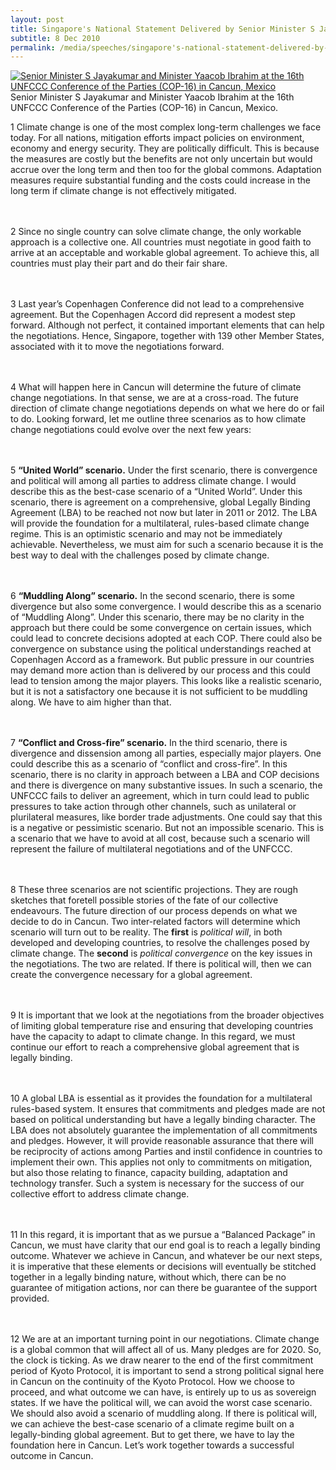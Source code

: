 ```yaml
---
layout: post
title: Singapore's National Statement Delivered by Senior Minister S Jayakumar at the UNFCCC Conference of the Parties (COP-16) High Level Segment, Cancun
subtitle: 8 Dec 2010
permalink: /media/speeches/singapore's-national-statement-delivered-by-senior-minister-s-jayakumar-at-the-unfccc-conference-of-the-parties/
---
```


<a href="/images/cancun-mexico.jpg" target="_blank"> ![Senior Minister S Jayakumar and Minister Yaacob Ibrahim at the 16th UNFCCC Conference of the Parties (COP-16) in Cancun, Mexico](/images/cancun-mexico.jpg "Senior Minister S Jayakumar and Minister Yaacob Ibrahim at the 16th UNFCCC Conference of the Parties (COP-16) in Cancun, Mexico")</a>
<br>Senior Minister S Jayakumar and Minister Yaacob Ibrahim at the 16th UNFCCC Conference of the Parties (COP-16) in Cancun, Mexico.

1 Climate change is one of the most complex long-term challenges we face today. For all nations, mitigation efforts impact policies on environment, economy and energy security. They are politically difficult. This is because the measures are costly but the benefits are not only uncertain but would accrue over the long term and then too for the global commons. Adaptation measures require substantial funding and the costs could increase in the long term if climate change is not effectively mitigated.  
<br>
<br>

2 Since no single country can solve climate change, the only workable approach is a collective one. All countries must negotiate in good faith to arrive at an acceptable and workable global agreement. To achieve this, all countries must play their part and do their fair share.  
<br>
<br>

3 Last year’s Copenhagen Conference did not lead to a comprehensive agreement. But the Copenhagen Accord did represent a modest step forward. Although not perfect, it contained important elements that can help the negotiations. Hence, Singapore, together with 139 other Member States, associated with it to move the negotiations forward.  
<br>
<br>

4 What will happen here in Cancun will determine the future of climate change negotiations. In that sense, we are at a cross-road. The future direction of climate change negotiations depends on what we here do or fail to do. Looking forward, let me outline three scenarios as to how climate change negotiations could evolve over the next few years:  
<br>
<br>

5 **“United World” scenario.** Under the first scenario, there is convergence and political will among all parties to address climate change. I would describe this as the best-case scenario of a “United World”. Under this scenario, there is agreement on a comprehensive, global Legally Binding Agreement (LBA) to be reached not now but later in 2011 or 2012. The LBA will provide the foundation for a multilateral, rules-based climate change regime. This is an optimistic scenario and may not be immediately achievable. Nevertheless, we must aim for such a scenario because it is the best way to deal with the challenges posed by climate change.  
<br>
<br>

6 **“Muddling Along” scenario.** In the second scenario, there is some divergence but also some convergence. I would describe this as a scenario of “Muddling Along”. Under this scenario, there may be no clarity in the approach but there could be some convergence on certain issues, which could lead to concrete decisions adopted at each COP. There could also be convergence on substance using the political understandings reached at Copenhagen Accord as a framework. But public pressure in our countries may demand more action than is delivered by our process and this could lead to tension among the major players. This looks like a realistic scenario, but it is not a satisfactory one because it is not sufficient to be muddling along. We have to aim higher than that.  
<br>
<br>

7 **“Conflict and Cross-fire” scenario.** In the third scenario, there is divergence and dissension among all parties, especially major players. One could describe this as a scenario of “conflict and cross-fire”. In this scenario, there is no clarity in approach between a LBA and COP decisions and there is divergence on many substantive issues. In such a scenario, the UNFCCC fails to deliver an agreement, which in turn could lead to public pressures to take action through other channels, such as unilateral or plurilateral measures, like border trade adjustments. One could say that this is a negative or pessimistic scenario. But not an impossible scenario. This is a scenario that we have to avoid at all cost, because such a scenario will represent the failure of multilateral negotiations and of the UNFCCC.  
<br>
<br>

8 These three scenarios are not scientific projections. They are rough sketches that foretell possible stories of the fate of our collective endeavours. The future direction of our process depends on what we decide to do in Cancun. Two inter-related factors will determine which scenario will turn out to be reality. The **first** is *political will*, in both developed and developing countries, to resolve the challenges posed by climate change. The **second** is *political convergence* on the key issues in the negotiations. The two are related. If there is political will, then we can create the convergence necessary for a global agreement.  
<br>
<br>

9 It is important that we look at the negotiations from the broader objectives of limiting global temperature rise and ensuring that developing countries have the capacity to adapt to climate change. In this regard, we must continue our effort to reach a comprehensive global agreement that is legally binding.  
<br>
<br>

10 A global LBA is essential as it provides the foundation for a multilateral rules-based system. It ensures that commitments and pledges made are not based on political understanding but have a legally binding character. The LBA does not absolutely guarantee the implementation of all commitments and pledges. However, it will provide reasonable assurance that there will be reciprocity of actions among Parties and instil confidence in countries to implement their own. This applies not only to commitments on mitigation, but also those relating to finance, capacity building, adaptation and technology transfer. Such a system is necessary for the success of our collective effort to address climate change.  
<br>
<br>

11 In this regard, it is important that as we pursue a “Balanced Package” in Cancun, we must have clarity that our end goal is to reach a legally binding outcome. Whatever we achieve in Cancun, and whatever be our next steps, it is imperative that these elements or decisions will eventually be stitched together in a legally binding nature, without which, there can be no guarantee of mitigation actions, nor can there be guarantee of the support provided.  
<br>
<br>

12 We are at an important turning point in our negotiations. Climate change is a global common that will affect all of us. Many pledges are for 2020. So, the clock is ticking. As we draw nearer to the end of the first commitment period of Kyoto Protocol, it is important to send a strong political signal here in Cancun on the continuity of the Kyoto Protocol. How we choose to proceed, and what outcome we can have, is entirely up to us as sovereign states. If we have the political will, we can avoid the worst case scenario. We should also avoid a scenario of muddling along. If there is political will, we can achieve the best-case scenario of a climate regime built on a legally-binding global agreement. But to get there, we have to lay the foundation here in Cancun. Let’s work together towards a successful outcome in Cancun.
